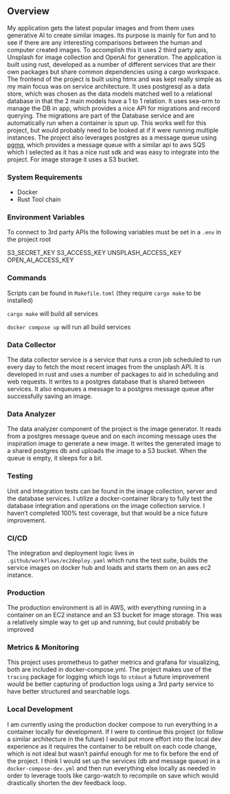 ## Overview

My application gets the latest popular images and from them uses generative AI to create similar images. Its purpose is mainly for fun and to see if there are any interesting comparisons between the human and computer created images. To accomplish this it uses 2 third party apis, Unsplash for image collection and OpenAi for generation. The application is built using rust, developed as a number of different services that are their own packages but share common dependencies using a cargo workspace. The frontend of the project is built using htmx and was kept really simple as my main focus was on service architecture. It uses postgresql as a data store, which was chosen as the data models matched well to a relational database in that the 2 main models have a 1 to 1 relation. It uses sea-orm to manage the DB in app, which provides a nice API for migrations and record querying. The migrations are part of the Database service and are automatically run when a container is spun up. This works well for this project, but would probably need to be looked at if it were running multiple instances. The project also leverages postgres as a message queue using [pgmq](https://github.com/tembo-io/pgmq), which provides a message queue with a similar api to aws SQS which I selected as it has a nice rust sdk and was easy to integrate into the project. For image storage it uses a S3 bucket.

### System Requirements

- Docker
- Rust Tool chain

### Environment Variables

To connect to 3rd party APIs the following variables must be set in a `.env` in the project root

S3_SECRET_KEY
S3_ACCESS_KEY
UNSPLASH_ACCESS_KEY
OPEN_AI_ACCESS_KEY

### Commands

Scripts can be found in `Makefile.toml` (they require `cargo make` to be installed)

`cargo make` will build all services

`docker compose up` will run all build services

### Data Collector

The data collector service is a service that runs a cron job scheduled to run every day to fetch the most recent images from the unsplash API. It is developed in rust and uses a number of packages to aid in scheduling and web requests. It writes to a postgres database that is shared between services. It also enqueues a message to a postgres message queue after successfully saving an image.

### Data Analyzer

The data analyzer component of the project is the image generator. It reads from a postgres message queue and on each incoming message uses the inspiration image to generate a new image. It writes the generated image to a shared postgres db and uploads the image to a S3 bucket. When the queue is empty, it sleeps for a bit.

### Testing

Unit and Integration tests can be found in the image collection, server and the database services. I utilize a docker-container library to fully test the database integration and operations on the image collection service. I haven’t completed 100% test coverage, but that would be a nice future improvement.

### CI/CD

The integration and deployment logic lives in `.github/workflows/ec2deploy.yaml` which runs the test suite, builds the service images on docker hub and loads and starts them on an aws ec2 instance.

### Production

The production environment is all in AWS, with everything running in a container on an EC2 instance and an S3 bucket for image storage. This was a relatively simple way to get up and running, but could probably be improved

### Metrics & Monitoring

This project uses prometheus to gather metrics and grafana for visualizing, both are included in docker-compose.yml. The project makes use of the `tracing` package for logging which logs to `stdout` a future improvement would be better capturing of production logs using a 3rd party service to have better structured and searchable logs.

### Local Development

I am currently using the production docker compose to run everything in a container locally for development. If I were to continue this project (or follow a similar architecture in the future) I would put more effort into the local dev experience as it requires the container to be rebuilt on each code change, which is not ideal but wasn’t painful enough for me to fix before the end of the project. I think I would set up the services (db and message queue) in a `docker-compose-dev.yml` and then run everything else locally as needed in order to leverage tools like cargo-watch to recompile on save which would drastically shorten the dev feedback loop.
